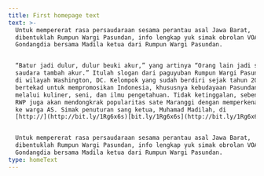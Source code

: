 ```yaml
---
title: First homepage text
text: >-
  Untuk mempererat rasa persaudaraan sesama perantau asal Jawa Barat,
  dibentuklah Rumpun Wargi Pasundan, info lengkap yuk simak obrolan VOA
  Gondangdia bersama Madila ketua dari Rumpun Wargi Pasundan.


  “Batur jadi dulur, dulur beuki akur,” yang artinya “Orang lain jadi saudara,
  saudara tambah akur.” Itulah slogan dari paguyuban Rumpun Wargi Pasundan (RWP)
  di wilayah Washington, DC. Kelompok yang sudah berdiri sejak tahun 2002 ini
  bertekad untuk mempromosikan Indonesia, khususnya kebudayaan Pasundan di AS,
  melalui kuliner, seni, dan ilmu pengetahuan. Tidak ketinggalan, sebentar lagi
  RWP juga akan mendongkrak popularitas sate Maranggi dengan memperkenalkannya
  ke warga AS. Simak penuturan sang ketua, Muhamad Madilah, di
  [http://](http://bit.ly/1Rg6x6s)[bit.ly/1Rg6x6s](http://bit.ly/1Rg6x6s)


  Untuk mempererat rasa persaudaraan sesama perantau asal Jawa Barat,
  dibentuklah Rumpun Wargi Pasundan, info lengkap yuk simak obrolan VOA
  Gondangdia bersama Madila ketua dari Rumpun Wargi Pasundan.
type: homeText
---
```


